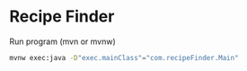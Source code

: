 # Recipe Finder

Run program (mvn or mvnw)
```bash
mvnw exec:java -D"exec.mainClass"="com.recipeFinder.Main"
```